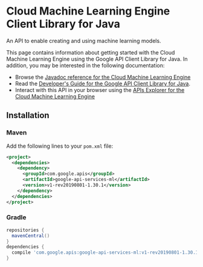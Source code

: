 # Cloud Machine Learning Engine Client Library for Java

An API to enable creating and using machine learning models.

This page contains information about getting started with the Cloud Machine Learning Engine
using the Google API Client Library for Java. In addition, you may be interested
in the following documentation:

* Browse the [Javadoc reference for the Cloud Machine Learning Engine][javadoc]
* Read the [Developer's Guide for the Google API Client Library for Java][google-api-client].
* Interact with this API in your browser using the [APIs Explorer for the Cloud Machine Learning Engine][api-explorer]

## Installation

### Maven

Add the following lines to your `pom.xml` file:

```xml
<project>
  <dependencies>
    <dependency>
      <groupId>com.google.apis</groupId>
      <artifactId>google-api-services-ml</artifactId>
      <version>v1-rev20190801-1.30.1</version>
    </dependency>
  </dependencies>
</project>
```

### Gradle

```gradle
repositories {
  mavenCentral()
}
dependencies {
  compile 'com.google.apis:google-api-services-ml:v1-rev20190801-1.30.1'
}
```

[javadoc]: https://googleapis.dev/java/google-api-services-ml/latest/index.html
[google-api-client]: https://github.com/googleapis/google-api-java-client/
[api-explorer]: https://developers.google.com/apis-explorer/#p/abusiveexperiencereport/v1/
